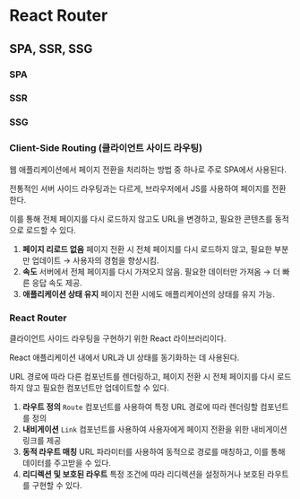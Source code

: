 # React Router



## SPA, SSR, SSG

### SPA

### SSR

### SSG

### Client-Side Routing (클라이언트 사이드 라우팅)

웹 애플리케이션에서 페이지 전환을 처리하는 방법 중 하나로 주로 SPA에서 사용된다.

전통적인 서버 사이드 라우팅과는 다르게, 브라우저에서 JS를 사용하여 페이지를 전환한다.

이를 통해 전체 페이지를 다시 로드하지 않고도 URL을 변경하고, 필요한 콘텐츠를 동적으로 로드할 수 있다.

1. **페이지 리로드 없음** 페이지 전환 시 전체 페이지를 다시 로드하지 않고, 필요한 부분만 업데이트 → 사용자의 경험을 향상시킴.
2. **속도** 서버에서 전체 페이지를 다시 가져오지 않음. 필요한 데이터만 가져옴 → 더 빠른 응답 속도 제공.
3. **애플리케이션 상태 유지** 페이지 전환 시에도 애플리케이션의 상태를 유지 가능.

### React Router

클라이언트 사이드 라우팅을 구현하기 위한 React 라이브러리이다.

React 애플리케이션 내에서 URL과 UI 상태를 동기화하는 데 사용된다.

URL 경로에 따라 다른 컴포넌트를 렌더링하고, 페이지 전환 시 전체 페이지를 다시 로드하지 않고 필요한 컴포넌트만 업데이트할 수 있다.

1. **라우트 정의** `Route` 컴포넌트를 사용하여 특정 URL 경로에 따라 렌더링할 컴포넌트를 정의
2. **내비게이션** `Link` 컴포넌트를 사용하여 사용자에게 페이지 전환을 위한 내비게이션 링크를 제공
3. **동적 라우트 매칭** URL 파라미터를 사용하여 동적으로 경로를 매칭하고, 이를 통해 데이터를 주고받을 수 있다.
4. **리디렉션 및 보호된 라우트** 특정 조건에 따라 리디렉션을 설정하거나 보호된 라우트를 구현할 수 있다.
